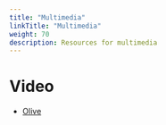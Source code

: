 ```yaml
---
title: "Multimedia"
linkTitle: "Multimedia"
weight: 70
description: Resources for multimedia
---
```


# Video
* [Olive](https://www.olivevideoeditor.org/)
